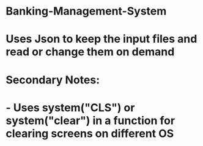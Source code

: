 # Banking-Management-System
# Uses Json to keep the input files and read or change them on demand
# Secondary Notes:
# - Uses system("CLS") or system("clear") in a function for clearing screens on different OS
